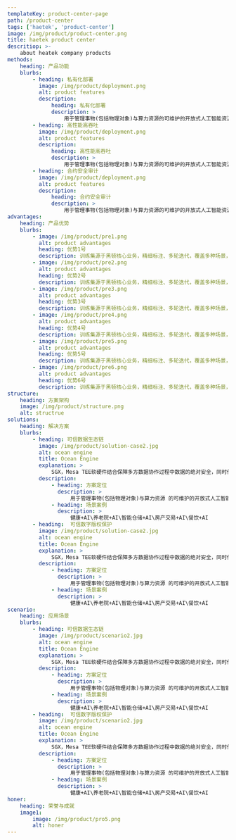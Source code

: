 ```yaml
---
templateKey: product-center-page
path: /product-center
tags: ['haetek', 'product-center']
image: /img/product/product-center.png
title: haetek product center
descritiop: >-
    about heatek company products
methods:
    heading: 产品功能
    blurbs:
        - heading: 私有化部署
          image: /img/product/deployment.png
          alt: product features
          description:
              heading: 私有化部署
              description: >
                  用于管理事物(包括物理对象)与算力资源的可维护的开放式人工智能资源整合平台。可嫁接各类实体及传感设备，借助核心算法平台，开发者可以自主开发各式各样的面向事物的智能化应用，涉及诸如家居、餐饮、仓储、能源、娱乐、医疗、健身、自动化等应用场景。让AI塑造生活，让万物以更聪明、更透彻的方式互联。
        - heading: 高性能高吞吐
          image: /img/product/deployment.png
          alt: product features
          description:
              heading: 高性能高吞吐
              description: >
                  用于管理事物(包括物理对象)与算力资源的可维护的开放式人工智能资源整合平台。可嫁接各类实体 及传感设备，借助核心算法平台，开发者可以自主开发各式各样的面向事物的智能化应用，涉及诸如家居、餐饮、仓储、能源、娱乐、医疗、健身、自动化等应用场景。让AI塑造生活，让万物以更聪明、更透彻的方式互联。
        - heading: 合约安全审计
          image: /img/product/deployment.png
          alt: product features
          description:
              heading: 合约安全审计
              description: >
                  用于管理事物(包括物理对象)与算力资源的可维护的开放式人工智能资源整合平台。可嫁接各类实体 及传感设备，借助核心算法平台，开发者可以自主开发各式各样的面向事物的智能化应用，涉及诸如家居、餐饮、仓储、能源、娱乐、医疗、健身、自动化等应用场景。让AI塑造生活，让万物以更聪明、更透彻的方式互联。
advantages:
    heading: 产品优势
    blurbs:
        - image: /img/product/pre1.png
          alt: product advantages
          heading: 优势1号
          description: 训练集源于黑顿核心业务，精细标注、多轮迭代，覆盖多种场景，服务更可靠
        - image: /img/product/pre2.png
          alt: product advantages
          heading: 优势2号
          description: 训练集源于黑顿核心业务，精细标注、多轮迭代，覆盖多种场景，服务更可靠
        - image: /img/product/pre3.png
          alt: product advantages
          heading: 优势3号
          description: 训练集源于黑顿核心业务，精细标注、多轮迭代，覆盖多种场景，服务更可靠
        - image: /img/product/pre4.png
          alt: product advantages
          heading: 优势4号
          description: 训练集源于黑顿核心业务，精细标注、多轮迭代，覆盖多种场景，服务更可靠
        - image: /img/product/pre5.png
          alt: product advantages
          heading: 优势5号
          description: 训练集源于黑顿核心业务，精细标注、多轮迭代，覆盖多种场景，服务更可靠
        - image: /img/product/pre6.png
          alt: product advantages
          heading: 优势6号
          description: 训练集源于黑顿核心业务，精细标注、多轮迭代，覆盖多种场景，服务更可靠
structure:
    heading: 方案架构
    image: /img/product/structure.png
    alt: structrue
solutions:
    heading: 解决方案
    blurbs:
        - heading: 可信数据生态链
          image: /img/product/solution-case2.jpg
          alt: ocean engine
          title: Ocean Engine
          explanation: >
              SGX，Mesa TEE软硬件结合保障多方数据协作过程中数据的绝对安全，同时借助区块链技术保证数据归属，数据交易，协同计算等核心环节的多方互信
          description:
              - heading: 方案定位
                description: >
                    用于管理事物(包括物理对象)与算力资源 的可维护的开放式人工智能资源整合平台。可嫁接各类实体 及传感设备，借助核心算法平台，开发者可以自主开发各式 各样的面向事物的智能化应用，涉及诸如家居、餐饮、仓储、 能源、娱乐、医疗、健身、自动化等应用场景。让AI塑造生 活，让万物以更聪明、更透彻的方式互联。
              - heading: 场景案例
                description: >
                    健康+AI\养老院+AI\智能仓储+AI\房产交易+AI\餐饮+AI
        - heading:  可信数字版权保护
          image: /img/product/solution-case2.jpg
          alt: ocean engine
          title: Ocean Engine
          explanation: >
              SGX，Mesa TEE软硬件结合保障多方数据协作过程中数据的绝对安全，同时借助区块链技术保证数据归属，数据交易，协同计算等核心环节的多方互信
          description:
              - heading: 方案定位
                description: >
                    用于管理事物(包括物理对象)与算力资源 的可维护的开放式人工智能资源整合平台。可嫁接各类实体 及传感设备，借助核心算法平台，开发者可以自主开发各式 各样的面向事物的智能化应用，涉及诸如家居、餐饮、仓储、 能源、娱乐、医疗、健身、自动化等应用场景。让AI塑造生 活，让万物以更聪明、更透彻的方式互联。
              - heading: 场景案例
                description: >
                    健康+AI\养老院+AI\智能仓储+AI\房产交易+AI\餐饮+AI
scenario:
    heading: 应用场景
    blurbs:
        - heading: 可信数据生态链
          image: /img/product/scenario2.jpg
          alt: ocean engine
          title: Ocean Engine
          explanation: >
              SGX，Mesa TEE软硬件结合保障多方数据协作过程中数据的绝对安全，同时借助区块链技术保证数据归属，数据交易，协同计算等核心环节的多方互信
          description:
              - heading: 方案定位
                description: >
                    用于管理事物(包括物理对象)与算力资源 的可维护的开放式人工智能资源整合平台。可嫁接各类实体 及传感设备，借助核心算法平台，开发者可以自主开发各式 各样的面向事物的智能化应用，涉及诸如家居、餐饮、仓储、 能源、娱乐、医疗、健身、自动化等应用场景。让AI塑造生 活，让万物以更聪明、更透彻的方式互联。
              - heading: 场景案例
                description: >
                    健康+AI\养老院+AI\智能仓储+AI\房产交易+AI\餐饮+AI
        - heading:  可信数字版权保护
          image: /img/product/scenario2.jpg
          alt: ocean engine
          title: Ocean Engine
          explanation: >
              SGX，Mesa TEE软硬件结合保障多方数据协作过程中数据的绝对安全，同时借助区块链技术保证数据归属，数据交易，协同计算等核心环节的多方互信
          description:
              - heading: 方案定位
                description: >
                    用于管理事物(包括物理对象)与算力资源 的可维护的开放式人工智能资源整合平台。可嫁接各类实体 及传感设备，借助核心算法平台，开发者可以自主开发各式 各样的面向事物的智能化应用，涉及诸如家居、餐饮、仓储、 能源、娱乐、医疗、健身、自动化等应用场景。让AI塑造生 活，让万物以更聪明、更透彻的方式互联。
              - heading: 场景案例
                description: >
                    健康+AI\养老院+AI\智能仓储+AI\房产交易+AI\餐饮+AI
honer:
    heading: 荣誉与成就
    image1:
        image: /img/product/pro5.png
        alt: honer
---
```

